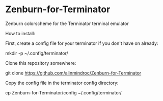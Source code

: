 Zenburn-for-Terminator
======================

Zenburn colorscheme for the Terminator terminal emulator

How to install:

First, create a config file for your terminator if you don't have on already:

mkdir -p ~/.config/terminator/

Clone this repository somewhere:

git clone https://github.com/alinmindroc/Zenburn-for-Terminator

Copy the config file in the terminator config directory:

cp Zenburn-for-Terminator/config ~/.config/terminator/




